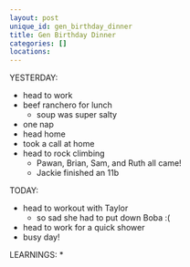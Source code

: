 ```yaml
---
layout: post
unique_id: gen_birthday_dinner
title: Gen Birthday Dinner
categories: []
locations: 
---
```


YESTERDAY:
* head to work
* beef ranchero for lunch
  * soup was super salty
* one nap
* head home
* took a call at home
* head to rock climbing
  * Pawan, Brian, Sam, and Ruth all came!
  * Jackie finished an 11b


TODAY:
* head to workout with Taylor
  * so sad she had to put down Boba :(
* head to work for a quick shower
* busy day!

LEARNINGS:
* 
